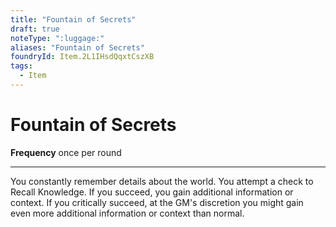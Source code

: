 ```yaml
---
title: "Fountain of Secrets"
draft: true
noteType: ":luggage:"
aliases: "Fountain of Secrets"
foundryId: Item.2L1IHsdQqxtCszXB
tags:
  - Item
---
```


# Fountain of Secrets

**Frequency** once per round

* * *

You constantly remember details about the world. You attempt a check to Recall Knowledge. If you succeed, you gain additional information or context. If you critically succeed, at the GM's discretion you might gain even more additional information or context than normal.
